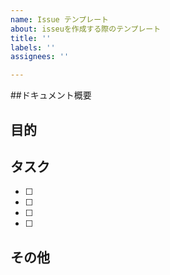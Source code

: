 ```yaml
---
name: Issue テンプレート
about: isseuを作成する際のテンプレート
title: ''
labels: ''
assignees: ''

---
```


##ドキュメント概要

## 目的

## タスク
- [ ]
- [ ]
- [ ]
- [ ]

## その他
